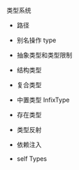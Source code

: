 类型系统

+ 路径

+ 别名操作 type

+ 抽象类型和类型限制

+ 结构类型

+ 复合类型

+ 中置类型 InfixType

+ 存在类型

+ 类型反射

+ 依赖注入

+ self Types

